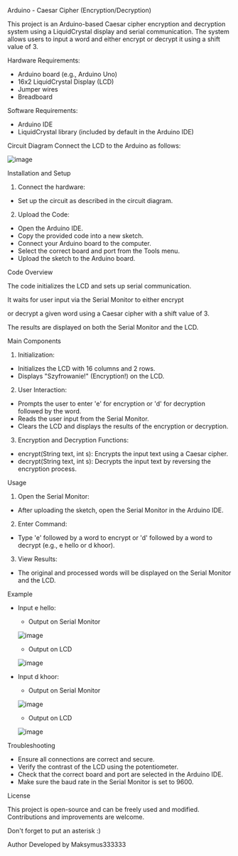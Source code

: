 Arduino - Caesar Cipher (Encryption/Decryption)

This project is an Arduino-based Caesar cipher encryption and decryption system using a LiquidCrystal display and serial communication. 
The system allows users to input a word and either encrypt or decrypt it using a shift value of 3.

Hardware Requirements:
- Arduino board (e.g., Arduino Uno)
- 16x2 LiquidCrystal Display (LCD)
- Jumper wires
- Breadboard
  
Software Requirements:
- Arduino IDE
- LiquidCrystal library (included by default in the Arduino IDE)

Circuit Diagram
Connect the LCD to the Arduino as follows:

![image](https://github.com/Maksymus333333/arduino_cipher/assets/134223557/45870845-8073-4dfc-ad0e-10be4761e628)

Installation and Setup

1. Connect the hardware:

- Set up the circuit as described in the circuit diagram.

2. Upload the Code:

- Open the Arduino IDE.
- Copy the provided code into a new sketch.
- Connect your Arduino board to the computer.
- Select the correct board and port from the Tools menu.
- Upload the sketch to the Arduino board.

Code Overview

The code initializes the LCD and sets up serial communication.

It waits for user input via the Serial Monitor to either encrypt 

or decrypt a given word using a Caesar cipher with a shift value of 3. 

The results are displayed on both the Serial Monitor and the LCD.



  Main Components

1. Initialization:

- Initializes the LCD with 16 columns and 2 rows.
- Displays "Szyfrowanie!" (Encryption!) on the LCD.


2. User Interaction:

- Prompts the user to enter 'e' for encryption or 'd' for decryption followed by the word.
- Reads the user input from the Serial Monitor.
- Clears the LCD and displays the results of the encryption or decryption.


3. Encryption and Decryption Functions:

- encrypt(String text, int s): Encrypts the input text using a Caesar cipher.
- decrypt(String text, int s): Decrypts the input text by reversing the encryption process.

Usage

1. Open the Serial Monitor:

- After uploading the sketch, open the Serial Monitor in the Arduino IDE.

2. Enter Command:

- Type 'e' followed by a word to encrypt or 'd' followed by a word to decrypt (e.g., e hello or d khoor).

3. View Results:

- The original and processed words will be displayed on the Serial Monitor and the LCD.


Example

  - Input e hello:
    - Output on Serial Monitor

     ![image](https://github.com/Maksymus333333/arduino_cipher/assets/134223557/eff76db6-cd00-41f2-a3d1-2410c449bc83)

    - Output on LCD
    
     ![image](https://github.com/Maksymus333333/arduino_cipher/assets/134223557/51b0dfec-1cd3-44ef-9ff0-8bdab5117121)

  - Input d khoor:
    - Output on Serial Monitor
    
    ![image](https://github.com/Maksymus333333/arduino_cipher/assets/134223557/ed7913f5-2c23-4009-ac8f-ccf7009b2b6f)

    - Output on LCD

    ![image](https://github.com/Maksymus333333/arduino_cipher/assets/134223557/027bc009-684c-407a-bea2-3ac911391aef)


Troubleshooting

- Ensure all connections are correct and secure.
- Verify the contrast of the LCD using the potentiometer.
- Check that the correct board and port are selected in the Arduino IDE.
- Make sure the baud rate in the Serial Monitor is set to 9600.

License

  This project is open-source and can be freely used and modified. Contributions and improvements are welcome.

  Don't forget to put an asterisk :)

Author
Developed by Maksymus333333



       

